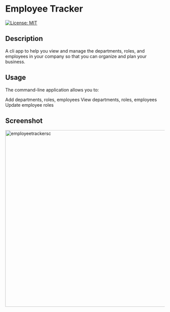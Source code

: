 # Employee Tracker

[![License: MIT](https://img.shields.io/badge/License-MIT-yellow.svg)](https://opensource.org/licenses/MIT)

## Description
A cli app to help you view and manage the departments, roles, and employees in your company
so that you can organize and plan your business.


## Usage
The command-line application allows you to:

Add departments, roles, employees
View departments, roles, employees
Update employee roles

## Screenshot

<img width="559" alt="employeetrackersc" src="https://user-images.githubusercontent.com/69154965/108646651-bb740e00-750a-11eb-8ae9-29aa57e52184.png">
